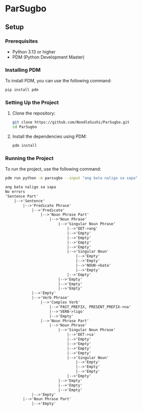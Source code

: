 # ParSugbo

## Setup

### Prerequisites

- Python 3.13 or higher
- PDM (Python Development Master)

### Installing PDM

To install PDM, you can use the following command:

```sh
pip install pdm
```

### Setting Up the Project

1. Clone the repository:

   ```sh
   git clone https://github.com/NoodleSushi/ParSugbo.git
   cd ParSugbo
   ```

1. Install the dependencies using PDM:

   ```sh
   pdm install
   ```

### Running the Project

To run the project, use the following command:

```sh
pdm run python -m parsugbo --input "ang bata naligo sa sapa"
```

```txt
ang bata naligo sa sapa
No errors
'Sentence Part'
    |-->'Sentence'
        |-->'Predicate Phrase'
            |-->'Predicate'
                |-->'Noun Phrase Part'
                    |-->'Noun Phrase'
                        |-->'Singular Noun Phrase'
                            |-->'DET->ang'
                            |-->'Empty'
                            |-->'Empty'
                            |-->'Empty'
                            |-->'Empty'
                            |-->'Singular Noun'
                                |-->'Empty'
                                |-->'Empty'
                                |-->'NOUN->bata'
                                |-->'Empty'
                            |-->'Empty'
                        |-->'Empty'
                        |-->'Empty'
                        |-->'Empty'
            |-->'Empty'
            |-->'Verb Phrase'
                |-->'Complex Verb'
                    |-->'PAST_PREFIX, PRESENT_PREFIX->na'
                    |-->'VERB->ligo'
                    |-->'Empty'
                |-->'Noun Phrase Part'
                    |-->'Noun Phrase'
                        |-->'Singular Noun Phrase'
                            |-->'DET->sa'
                            |-->'Empty'
                            |-->'Empty'
                            |-->'Empty'
                            |-->'Empty'
                            |-->'Singular Noun'
                                |-->'Empty'
                                |-->'Empty'
                                |-->'Empty'
                            |-->'Empty'
                        |-->'Empty'
                        |-->'Empty'
                        |-->'Empty'
            |-->'Empty'
        |-->'Noun Phrase Part'
            |-->'Empty'
```
